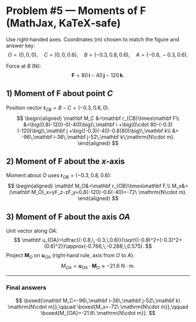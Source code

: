 
# Problem #5 — Moments of $\mathbf F$ (MathJax, KaTeX‑safe)

Use right‑handed axes. Coordinates (m) chosen to match the figure and answer key:
$$
O=(0,0,0),\quad C=(0,0,0.6),\quad B=(-0.3,\,0.8,\,0.6),\quad A=(-0.8,\,-0.3,\,0.6).
$$

Force at $B$ (N):
$$
\mathbf F=80\,\mathbf i-40\,\mathbf j-120\,\mathbf k.
$$

## 1) Moment of $\mathbf F$ about point $C$
Position vector $\mathbf r_{CB}=B-C=(-0.3,\,0.8,\,0)$.
$$
\begin{aligned}
\mathbf M_C
&=\mathbf r_{CB}\times\mathbf F\\
&=\big(0.8(-120)-0(-40)\big)\,\mathbf i
+\big(0\cdot 80-(-0.3)(-120)\big)\,\mathbf j
+\big((-0.3)(-40)-0.8(80)\big)\,\mathbf k\\
&= -96\,\mathbf i-36\,\mathbf j-52\,\mathbf k\;\mathrm{N\cdot m}.
\end{aligned}
$$

## 2) Moment of $\mathbf F$ about the $x$‑axis
Moment about $O$ uses $\mathbf r_{OB}=(-0.3,\,0.8,\,0.6)$:
$$
\begin{aligned}
\mathbf M_O&=\mathbf r_{OB}\times\mathbf F,\\
M_x&=(\mathbf M_O)_x=yF_z-zF_y=0.8(-120)-0.6(-40)=-72\ \mathrm{N\cdot m}.
\end{aligned}
$$

## 3) Moment of $\mathbf F$ about the axis $OA$
Unit vector along $OA$:
$$
\mathbf u_{OA}=\dfrac{(-0.8,\,-0.3,\,0.6)}{\sqrt{(-0.8)^2+(-0.3)^2+(0.6)^2}}\approx(-0.766,\,-0.288,\,0.575).
$$
Project $\mathbf M_O$ on $\mathbf u_{OA}$ (right‑hand rule, axis from $O$ to $A$):
$$
M_{OA}=\mathbf u_{OA}\cdot\mathbf M_O\approx-21.6\ \mathrm{N\cdot m}.
$$

---

### Final answers
$$
\boxed{\mathbf M_C=-96\,\mathbf i-36\,\mathbf j-52\,\mathbf k\ \mathrm{N\cdot m}},\qquad
\boxed{M_x=-72\ \mathrm{N\cdot m}},\qquad
\boxed{M_{OA}=-21.6\ \mathrm{N\cdot m}}.
$$

